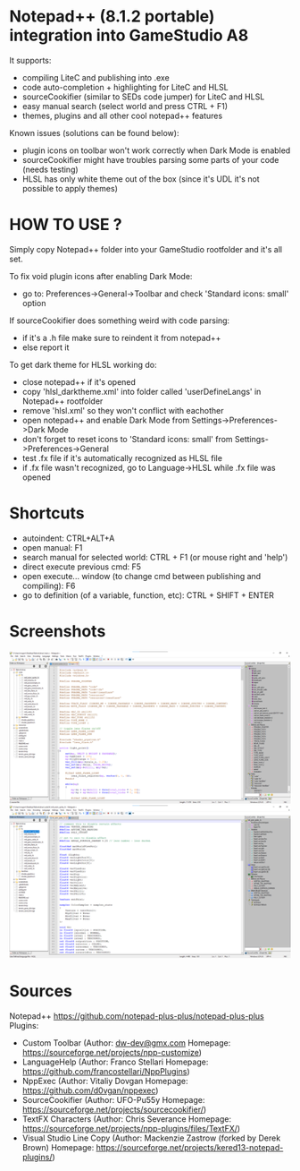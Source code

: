 # Notepad++ (8.1.2 portable) integration into GameStudio A8

It supports:
- compiling LiteC and publishing into .exe
- code auto-completion + highlighting for LiteC and HLSL
- sourceCookifier (similar to SEDs code jumper) for LiteC and HLSL
- easy manual search (select world and press CTRL + F1)
- themes, plugins and all other cool notepad++ features

Known issues (solutions can be found below):
- plugin icons on toolbar won't work correctly when Dark Mode is enabled
- sourceCookifier might have troubles parsing some parts of your code (needs testing)
- HLSL has only white theme out of the box (since it's UDL it's not possible to apply themes)

# HOW TO USE ?
Simply copy Notepad++ folder into your GameStudio rootfolder and it's all set.

To fix void plugin icons after enabling Dark Mode:
- go to: Preferences->General->Toolbar and check 'Standard icons: small' option

If sourceCookifier does something weird with code parsing:
- if it's a .h file make sure to reindent it from notepad++
- else report it

To get dark theme for HLSL working do:
- close notepad++ if it's opened
- copy 'hlsl_darktheme.xml' into folder called 'userDefineLangs' in Notepad++ rootfolder
- remove 'hlsl.xml' so they won't conflict with eachother
- open notepad++ and enable Dark Mode from Settings->Preferences->Dark Mode
- don't forget to reset icons to 'Standard icons: small' from Settings->Preferences->General
- test .fx file if it's automatically recognized as HLSL file
- if .fx file wasn't recognized, go to Language->HLSL while .fx file was opened

# Shortcuts
- autoindent: CTRL+ALT+A
- open manual: F1
- search manual for selected world: CTRL + F1 (or mouse right and 'help')
- direct execute previous cmd: F5
- open execute... window (to change cmd between publishing and compiling): F6
- go to definition (of a variable, function, etc): CTRL + SHIFT + ENTER

# Screenshots
![Alt text](https://github.com/3RUN/Notepad-plus-plus-for-gamestudio-a8/blob/main/Screenshots/liteC.png?raw=true "LiteC.")
![Alt text](https://github.com/3RUN/Notepad-plus-plus-for-gamestudio-a8/blob/main/Screenshots/hlsl.png?raw=true "HLSL.")

# Sources
Notepad++ https://github.com/notepad-plus-plus/notepad-plus-plus
Plugins:
- Custom Toolbar (Author: dw-dev@gmx.com Homepage: https://sourceforge.net/projects/npp-customize)
- LanguageHelp (Author: Franco Stellari Homepage: https://github.com/francostellari/NppPlugins)
- NppExec (Author: Vitaliy Dovgan Homepage: https://github.com/d0vgan/nppexec)
- SourceCookifier (Author: UFO-Pu55y Homepage: https://sourceforge.net/projects/sourcecookifier/)
- TextFX Characters (Author: Chris Severance Homepage: https://sourceforge.net/projects/npp-plugins/files/TextFX/)
- Visual Studio Line Copy (Author: Mackenzie Zastrow (forked by Derek Brown) Homepage: https://sourceforge.net/projects/kered13-notepad-plugins/)
